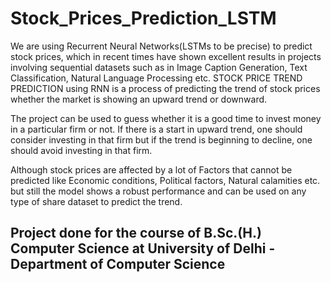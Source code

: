# Stock_Prices_Prediction_LSTM
We are using Recurrent Neural Networks(LSTMs to be precise) to predict stock prices, which in recent times have shown excellent results in projects involving sequential datasets such as in Image Caption Generation, Text Classification, Natural Language Processing etc. STOCK PRICE TREND PREDICTION using RNN is a process of predicting the trend of stock prices whether the market is showing an upward trend or downward. 

The project can be used to guess whether it is a good time to invest money in a particular firm or not. If there is a start in upward trend, one should consider investing in that firm but if the trend is beginning to decline, one should avoid investing in that firm.

Although stock prices are affected by a lot of Factors that cannot be predicted like Economic conditions, Political factors, Natural calamities etc. but still the model shows a robust performance and can be used on any type of share dataset to predict the trend.  

## Project done for the course of B.Sc.(H.) Computer Science at University of Delhi - Department of Computer Science
